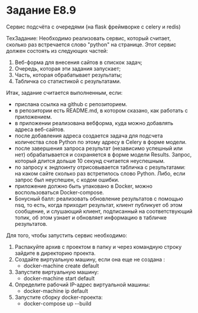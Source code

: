 # Задание E8.9

   Сервис подсчёта с очередями (на flask фреймворке с celery и redis)

   ТехЗадание:
Необходимо реализовать сервис, который считает, сколько раз встречается слово "python" на странице.
Этот сервис должен состоять из следующих частей:
1) Веб-форма для внесения сайтов в спискок задач;
2) Очередь, которая эти задания запускает;
3) Часть, которая обрабатывает результаты;
4) Табличка со статистикой с результатами.

Итак, задание считается выполненным, если:
   - прислана ссылка на github с репозиторием.
   - в репозитории есть README.md, в котором сказано, как работать с приложением.
   - в приложении реализована вебформа, куда можно добавлять адреса веб-сайтов.
   - после добавления адреса создается задача для подсчета количества слов Python по этому адресу в Celery в форме модели.
   - после завершения запроса результат (независимо успешный или нет) обрабатывается и сохраняется в форме модели Results. Запрос, который длится дольше 10 секунд считается неуспешным.
   - по запросу к эндпоинту отрисовывается табличка с результатами: на каком сайте сколько раз встретилось слово Python. Либо, если запрос был неуспешен, с кодом ошибки.
   - приложение должно быть упаковано в Docker, можно воспользоваться Docker-compose.
   - Бонусный балл: реализовать обновление результатов с помощью nsq, то есть, когда приходит результат, клиент публикует об этом сообщение, и слушающий клиент, подписанный на соответствующий топик, об этом узнает и обновляет информацию в табличке результатов.

Для того, чтобы запустить сервис необходимо:
1) Распакуйте архив с проектом в папку и через командную строку зайдите в директорию проекта.
2) Создайте виртуальную машину, если она еще не создана :
   - docker-machine create default
3) Запустите виртуальную машину:
   - docker-machine start default
4) Определите рабочий IP-адрес виртуальной машины:
   - docker-machine ip default
5) Запустите сборку docker-проекта:
   - docker-compose up --build
